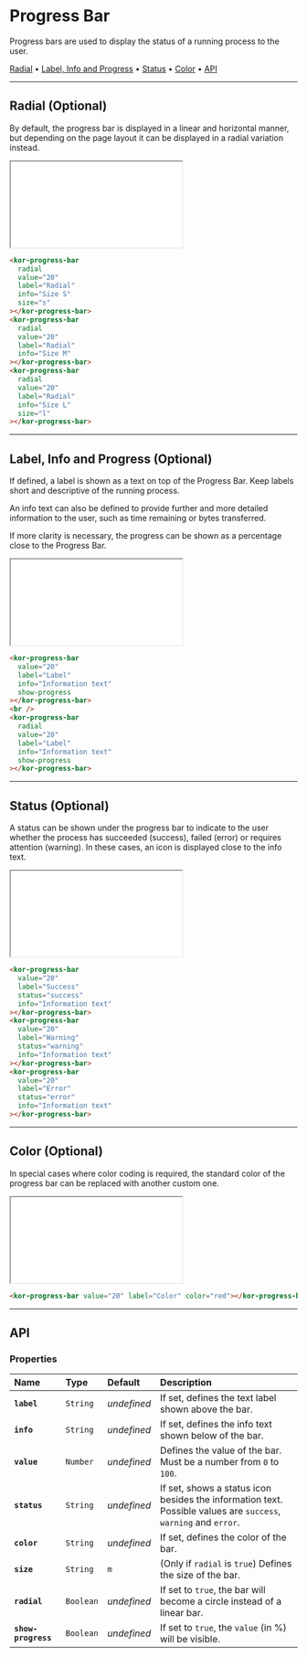# Progress Bar

Progress bars are used to display the status of a running process to the user.

[Radial](<components/progress-bar#radial-(optional)>) • [Label, Info and Progress](<components/progress-bar#label,-info-and-progress-(optional)>) • [Status](<components/progress-bar#status-(optional)>) • [Color](<components/progress-bar#color-(optional)>) • [API](components/progress-bar#api)

---

## Radial (Optional)

By default, the progress bar is displayed in a linear and horizontal manner, but depending on the page layout it can be displayed in a radial variation instead.

<iframe src="./assets/docs/components/progress-bar/radial.html"></iframe>

```html
<kor-progress-bar
  radial
  value="20"
  label="Radial"
  info="Size S"
  size="s"
></kor-progress-bar>
<kor-progress-bar
  radial
  value="20"
  label="Radial"
  info="Size M"
></kor-progress-bar>
<kor-progress-bar
  radial
  value="20"
  label="Radial"
  info="Size L"
  size="l"
></kor-progress-bar>
```

---

## Label, Info and Progress (Optional)

If defined, a label is shown as a text on top of the Progress Bar. Keep labels short and descriptive of the running process.

An info text can also be defined to provide further and more detailed information to the user, such as time remaining or bytes transferred.

If more clarity is necessary, the progress can be shown as a percentage close to the Progress Bar.

<iframe src="./assets/docs/components/progress-bar/label-info-and-progress.html"></iframe>

```html
<kor-progress-bar
  value="20"
  label="Label"
  info="Information text"
  show-progress
></kor-progress-bar>
<br />
<kor-progress-bar
  radial
  value="20"
  label="Label"
  info="Information text"
  show-progress
></kor-progress-bar>
```

---

## Status (Optional)

A status can be shown under the progress bar to indicate to the user whether the process has succeeded (success), failed (error) or requires attention (warning). In these cases, an icon is displayed close to the info text.

<iframe src="./assets/docs/components/progress-bar/status.html"></iframe>

```html
<kor-progress-bar
  value="20"
  label="Success"
  status="success"
  info="Information text"
></kor-progress-bar>
<kor-progress-bar
  value="20"
  label="Warning"
  status="warning"
  info="Information text"
></kor-progress-bar>
<kor-progress-bar
  value="20"
  label="Error"
  status="error"
  info="Information text"
></kor-progress-bar>
```

---

## Color (Optional)

In special cases where color coding is required, the standard color of the progress bar can be replaced with another custom one.

<iframe src="./assets/docs/components/progress-bar/color.html"></iframe>

```html
<kor-progress-bar value="20" label="Color" color="red"></kor-progress-bar>
```

---

## API

### Properties

| Name                | Type      | Default     | Description                                                                                                     |
| :------------------ | :-------- | :---------- | :-------------------------------------------------------------------------------------------------------------- |
| **`label`**         | `String`  | _undefined_ | If set, defines the text label shown above the bar.                                                             |
| **`info`**          | `String`  | _undefined_ | If set, defines the info text shown below of the bar.                                                           |
| **`value`**         | `Number`  | _undefined_ | Defines the value of the bar. Must be a number from `0` to `100`.                                               |
| **`status`**        | `String`  | _undefined_ | If set, shows a status icon besides the information text. Possible values are `success`, `warning` and `error`. |
| **`color`**         | `String`  | _undefined_ | If set, defines the color of the bar.                                                                           |
| **`size`**          | `String`  | `m`         | (Only if `radial` is `true`) Defines the size of the bar.                                                       |
| **`radial`**        | `Boolean` | _undefined_ | If set to `true`, the bar will become a circle instead of a linear bar.                                         |
| **`show-progress`** | `Boolean` | _undefined_ | If set to `true`, the `value` (in %) will be visible.                                                           |
